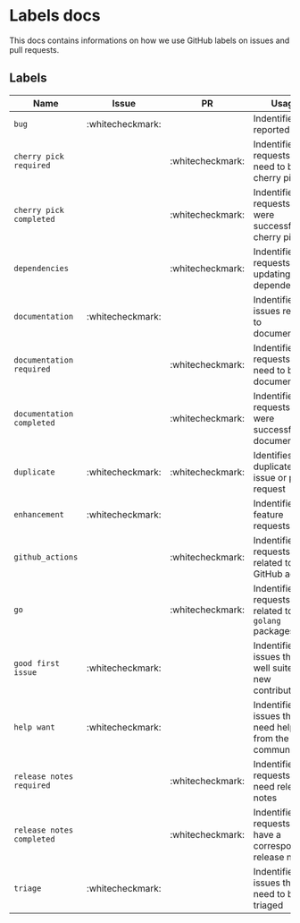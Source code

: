 # Labels docs

This docs contains informations on how we use GitHub labels on issues and pull requests.

## Labels

| Name | Issue | PR | Usage |
|---|---|---|---|
| `bug` | :whitecheckmark: | | Indentifies reported bugs |
| `cherry pick required` | | :whitecheckmark: | Indentifies pull requests that need to be cherry picked |
| `cherry pick completed` | | :whitecheckmark: | Indentifies pull requests that were successfully cherry picked |
| `dependencies` | | :whitecheckmark: | Indentifies pull requests updating a dependency |
| `documentation` | :whitecheckmark: | | Indentifies issues related to documentation |
| `documentation required` | | :whitecheckmark: | Indentifies pull requests that need to be documented |
| `documentation completed` | | :whitecheckmark: | Indentifies pull requests that were successfully documented |
| `duplicate` | :whitecheckmark: | :whitecheckmark: | Identifies a duplicate issue or pull request |
| `enhancement` | :whitecheckmark: | | Indentifies feature requests |
| `github_actions` | | :whitecheckmark: | Indentifies pull requests related to GitHub actions |
| `go` | | :whitecheckmark: | Indentifies pull requests related to `golang` packages |
| `good first issue` | :whitecheckmark: | | Indentifies issues that are well suited for new contributors |
| `help want` | :whitecheckmark: | | Indentifies issues that need help from the community |
| `release notes required` | | :whitecheckmark: | Indentifies pull requests that need release notes |
| `release notes completed` | | :whitecheckmark: | Indentifies pull requests that have a corresponding release note |
| `triage` | :whitecheckmark: | | Indentifies issues that need to be triaged |
